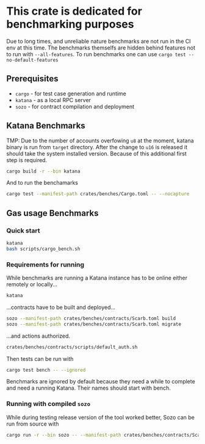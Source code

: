 # This crate is dedicated for benchmarking purposes

Due to long times, and unreliable nature benchmarks are not run in the CI env at this time.
The benchmarks themselfs are hidden behind features not to run with `--all-features`.
To run benchmarks one can use `cargo test --no-default-features`

## Prerequisites

- `cargo` - for test case generation and runtime
- `katana` - as a local RPC server
- `sozo` - for contract compilation and deployment

## Katana Benchmarks

TMP: Due to the number of accounts overfowing `u8` at the moment, katana binary is run from `target` directory.
After the change to `u16` is released it should take the system installed version. Because of this additional first step is required.

```bash
cargo build -r --bin katana
```

And to run the benchamarks

```bash
cargo test --manifest-path crates/benches/Cargo.toml -- --nocapture
```

## Gas usage Benchmarks

### Quick start

```bash
katana
bash scripts/cargo_bench.sh
```

### Requirements for running

While benchmarks are running a Katana instance has to be online either remotely or locally...

```bash
katana
```

...contracts have to be built and deployed...

```bash
sozo --manifest-path crates/benches/contracts/Scarb.toml build
sozo --manifest-path crates/benches/contracts/Scarb.toml migrate
```

...and actions authorized.

```bash
crates/benches/contracts/scripts/default_auth.sh
```

Then tests can be run with

```bash
cargo test bench -- --ignored
```

Benchmarks are ignored by default because they need a while to complete and need a running Katana. Their names should start with bench.

### Running with compiled `sozo`

While during testing release version of the tool worked better, Sozo can be run from source with

```bash
cargo run -r --bin sozo -- --manifest-path crates/benches/contracts/Scarb.toml build
```
